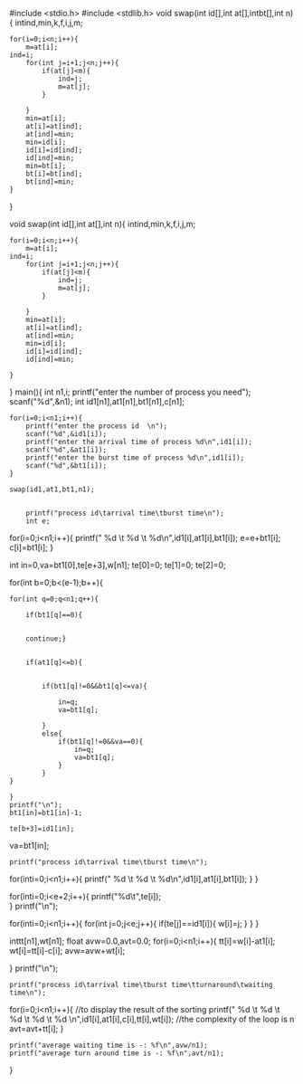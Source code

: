#include <stdio.h>
#include <stdlib.h>
void swap(int id[],int at[],intbt[],int n){
	intind,min,k,f,i,j,m;
	
	for(i=0;i<n;i++){
		m=at[i];
	ind=i;
		for(int j=i+1;j<n;j++){
			if(at[j]<m){
				ind=j;
				m=at[j];
			}
			
		}
		min=at[i];
		at[i]=at[ind];
		at[ind]=min;
		min=id[i];
		id[i]=id[ind];
		id[ind]=min;
		min=bt[i];
		bt[i]=bt[ind];
		bt[ind]=min;
	}
}

void swap(int id[],int at[],int n){
	intind,min,k,f,i,j,m;
	
	for(i=0;i<n;i++){
		m=at[i];
	ind=i;
		for(int j=i+1;j<n;j++){
			if(at[j]<m){
				ind=j;
				m=at[j];
			}
			
		}
		min=at[i];
		at[i]=at[ind];
		at[ind]=min;
		min=id[i];
		id[i]=id[ind];
		id[ind]=min;

	}
}
main(){
	int n1,i;
	printf("enter the number of process you need");
	scanf("%d",&n1);
	int id1[n1],at1[n1],bt1[n1],c[n1];
	
	for(i=0;i<n1;i++){
		printf("enter the process id  \n");
		scanf("%d",&id1[i]);
		printf("enter the arrival time of process %d\n",id1[i]);
		scanf("%d",&at1[i]);
		printf("enter the burst time of process %d\n",id1[i]);
		scanf("%d",&bt1[i]);
	}

	swap(id1,at1,bt1,n1);

	
		printf("process id\tarrival time\tburst time\n");
		int e;
for(i=0;i<n1;i++){
printf("    %d    \t     %d     \t     %d\n",id1[i],at1[i],bt1[i]);	
e=e+bt1[i];
c[i]=bt1[i];
}

int in=0,va=bt1[0],te[e+3],w[n1];
te[0]=0;
te[1]=0;
te[2]=0;

for(int b=0;b<(e-1);b++){
	
	for(int q=0;q<n1;q++){
	
		if(bt1[q]==0){
	
	
		continue;}
	
		
		if(at1[q]<=b){
		
			
			if(bt1[q]!=0&&bt1[q]<=va){
				
				in=q;
				va=bt1[q];
				
			}
			else{
				if(bt1[q]!=0&&va==0){
					in=q;
					va=bt1[q];
				}
			}
	}

	} 
	printf("\n");
	bt1[in]=bt1[in]-1;

	te[b+3]=id1[in];
va=bt1[in];
	
	printf("process id\tarrival time\tburst time\n");
		
for(inti=0;i<n1;i++){
printf("    %d    \t     %d     \t     %d\n",id1[i],at1[i],bt1[i]);	
}
}

for(inti=0;i<e+2;i++){
printf("%d\t",te[i]);	
}
printf("\n");

for(inti=0;i<n1;i++){
	for(int j=0;j<e;j++){
       if(te[j]==id1[i]){
	w[i]=j;
	   }
}
}


inttt[n1],wt[n1];
float avw=0.0,avt=0.0;
for(i=0;i<n1;i++){
	tt[i]=w[i]-at1[i];
	wt[i]=tt[i]-c[i];
	avw=avw+wt[i];
	

}
	printf("\n");
	
	
	printf("process id\tarrival time\tburst time\tturnaround\twaiting time\n");
for(i=0;i<n1;i++){                                                         //to display the result of the sorting 
printf("    %d    \t     %d     \t    %d     \t    %d    \t     %d  \n",id1[i],at1[i],c[i],tt[i],wt[i]);	      //the complexity of the loop is n
avt=avt+tt[i];
}	



	printf("average waiting time is -: %f\n",avw/n1);
	printf("average turn around time is -: %f\n",avt/n1);



}
